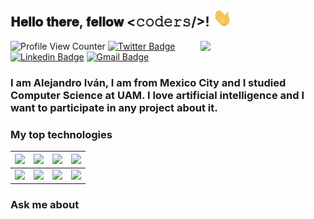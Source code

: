 <h2> 𝐇𝐞𝐥𝐥𝐨 𝐭𝐡𝐞𝐫𝐞, 𝐟𝐞𝐥𝐥𝐨𝐰 <𝚌𝚘𝚍𝚎𝚛𝚜/>! <img src="https://raw.githubusercontent.com/ABSphreak/ABSphreak/master/gifs/Hi.gif" width="30px"></h2>

<img align='right' src='https://user-images.githubusercontent.com/5713670/87202985-820dcb80-c2b6-11ea-9f56-7ec461c497c3.gif' width='200"'>

![Profile View Counter](https://komarev.com/ghpvc/?username=ivanhue)
[![Twitter Badge](https://img.shields.io/badge/-@kala_au-1ca0f1?style=flat-square&labelColor=1ca0f1&logo=twitter&logoColor=white&link=https://twitter.com/kala_au)](https://twitter.com/kala_au) [![Linkedin Badge](https://img.shields.io/badge/-alejandro-blue?style=flat-square&logo=Linkedin&logoColor=white&link=https://www.linkedin.com/in/alejandro-ivan//)](https://www.linkedin.com/in/alejandro-ivan//)
[![Gmail Badge](https://img.shields.io/badge/-alejandrovillegas.hu@gmail.com-c14438?style=flat-square&logo=Gmail&logoColor=white&link=mailto:alejandrovillegas@gmail.com)](mailto:alejandrovillegas.hu@gmail.com)


### I am Alejandro Iván, I am from Mexico City and I studied Computer Science at UAM. I love artificial intelligence and I want to participate in any project about it.

### My top technologies

|![](https://img.shields.io/badge/-Python-black?logo=python&style=plastic)|![](https://img.shields.io/badge/-TensorFlow-black?logo=tensorflow&style=plastic)|![](https://img.shields.io/badge/-PyTorch-black?logo=pytorch&style=plastic)|![](https://img.shields.io/badge/-Azure-black?logo=microsoftazure&style=plastic)
|---|---|---|---|
|![](https://img.shields.io/badge/-Git-black?logo=git&style=plastic)|![](https://img.shields.io/badge/-Javascript-black?logo=javascript&style=plastic)|![](https://img.shields.io/badge/-SQL-black?logo=mysql&style=plastic)|![](https://img.shields.io/badge/-C-black?logo=c&style=plastic)

### Ask me about



<!--
**ivanhue/ivanhue** is a ✨ _special_ ✨ repository because its `README.md` (this file) appears on your GitHub profile.

Here are some ideas to get you started:

- 🔭 I’m currently working on Machine Learning Developer
- 🌱 I’m currently learning Artificial Inteligence
- 👯 I’m looking to collaborate on ...
- 🤔 I’m looking for help with ...
- 💬 Ask me about ...
- 📫 How to reach me: ...
- 😄 Pronouns: ...
- ⚡ Fun fact: ...
-->
